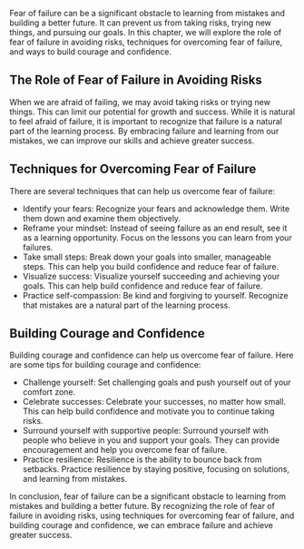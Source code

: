 
Fear of failure can be a significant obstacle to learning from mistakes and building a better future. It can prevent us from taking risks, trying new things, and pursuing our goals. In this chapter, we will explore the role of fear of failure in avoiding risks, techniques for overcoming fear of failure, and ways to build courage and confidence.

The Role of Fear of Failure in Avoiding Risks
---------------------------------------------

When we are afraid of failing, we may avoid taking risks or trying new things. This can limit our potential for growth and success. While it is natural to feel afraid of failure, it is important to recognize that failure is a natural part of the learning process. By embracing failure and learning from our mistakes, we can improve our skills and achieve greater success.

Techniques for Overcoming Fear of Failure
-----------------------------------------

There are several techniques that can help us overcome fear of failure:

* Identify your fears: Recognize your fears and acknowledge them. Write them down and examine them objectively.
* Reframe your mindset: Instead of seeing failure as an end result, see it as a learning opportunity. Focus on the lessons you can learn from your failures.
* Take small steps: Break down your goals into smaller, manageable steps. This can help you build confidence and reduce fear of failure.
* Visualize success: Visualize yourself succeeding and achieving your goals. This can help build confidence and reduce fear of failure.
* Practice self-compassion: Be kind and forgiving to yourself. Recognize that mistakes are a natural part of the learning process.

Building Courage and Confidence
-------------------------------

Building courage and confidence can help us overcome fear of failure. Here are some tips for building courage and confidence:

* Challenge yourself: Set challenging goals and push yourself out of your comfort zone.
* Celebrate successes: Celebrate your successes, no matter how small. This can help build confidence and motivate you to continue taking risks.
* Surround yourself with supportive people: Surround yourself with people who believe in you and support your goals. They can provide encouragement and help you overcome fear of failure.
* Practice resilience: Resilience is the ability to bounce back from setbacks. Practice resilience by staying positive, focusing on solutions, and learning from mistakes.

In conclusion, fear of failure can be a significant obstacle to learning from mistakes and building a better future. By recognizing the role of fear of failure in avoiding risks, using techniques for overcoming fear of failure, and building courage and confidence, we can embrace failure and achieve greater success.
